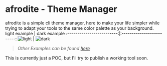 # afrodite - Theme Manager
afrodite is a simple cli theme manager, here to make your life simpler while trying to adapt your tools to the same color palette as your background.
light example            |  dark example
:-------------------------:|:-------------------------:
![light](https://i.imgur.com/1AbwTiY.png)  |  ![dark](https://i.imgur.com/ZKbC1Mx.png)

> *Other Examples can be found [here](https://imgur.com/a/c6JoDJl)*

This is currently just a POC, but I'll try to publish a working tool soon.
